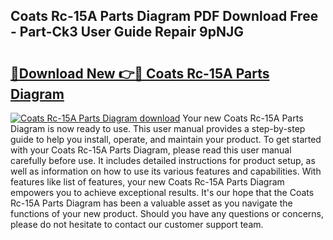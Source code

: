 ## Coats Rc-15A Parts Diagram PDF Download Free - Part-Ck3 User Guide Repair 9pNJG

# <h2><a href="http://dfhq38x.blite.top/?on=Coats+Rc-15A+Parts+Diagram">🔗Download New 👉🔴 Coats Rc-15A Parts Diagram</a></h2>

[![Coats Rc-15A Parts Diagram download](https://i.imgur.com/lujVjoI.png)](http://dfhq38x.blite.top/?on=Coats+Rc-15A+Parts+Diagram)
Your new Coats Rc-15A Parts Diagram is now ready to use. This user manual provides a step-by-step guide to help you install, operate, and maintain your product. To get started with your Coats Rc-15A Parts Diagram, please read this user manual carefully before use. It includes detailed instructions for product setup, as well as information on how to use its various features and capabilities. With features like list of features, your new Coats Rc-15A Parts Diagram empowers you to achieve exceptional results. It's our hope that the Coats Rc-15A Parts Diagram has been a valuable asset as you navigate the functions of your new product. Should you have any questions or concerns, please do not hesitate to contact our customer support team.
